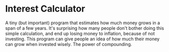 # Interest Calculator
A tiny (but important) program that estimates how much money grows in a span of a few years. It's surprising how many people don't bother doing this simple calculation, and end up losing money to inflation, because of not investing. This program can give people an idea of how much their money can grow when invested wisely. The power of compounding.

